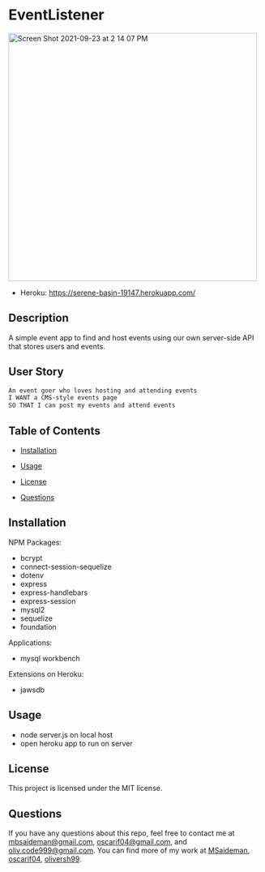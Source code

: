 # EventListener

<img width="490" alt="Screen Shot 2021-09-23 at 2 14 07 PM" src="https://user-images.githubusercontent.com/82477037/134577324-61f13371-42f5-4a07-8030-db1b898227fd.png">

- Heroku: https://serene-basin-19147.herokuapp.com/

## Description

A simple event app to find and host events using our own server-side API that stores users and events.

## User Story

```md
An event goer who loves hosting and attending events
I WANT a CMS-style events page
SO THAT I can post my events and attend events
```

## Table of Contents

- [Installation](#dependencies)

- [Usage](#usage)

- [License](#license)

- [Questions](#questions)

## Installation

NPM Packages:

- bcrypt
- connect-session-sequelize
- dotenv
- express
- express-handlebars
- express-session
- mysql2
- sequelize
- foundation

Applications:

- mysql workbench

Extensions on Heroku:

- jawsdb

## Usage

- node server.js on local host
- open heroku app to run on server

## License

This project is licensed under the MIT license.

## Questions

If you have any questions about this repo, feel free to contact me at mbsaideman@gmail.com, oscarif04@gmail.com, and oliv.code999@gmail.com. You can find more of my work at [MSaideman](github.com/Msaideman), [oscarif04](github.com/oscarif04), [oliversh99](github.com/oliversh99).
